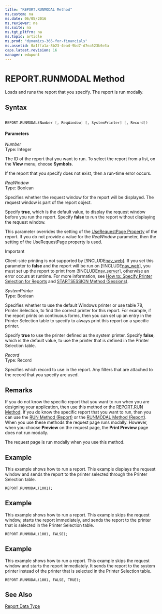 ```yaml
---
title: "REPORT.RUNMODAL Method"
ms.custom: na
ms.date: 06/05/2016
ms.reviewer: na
ms.suite: na
ms.tgt_pltfrm: na
ms.topic: article
ms.prod: "dynamics-365-for-financials"
ms.assetid: 0a1ffa1a-8b23-4ea4-9bd7-d7ea523b6e3a
caps.latest.revision: 16
manager: edupont
---
```

# REPORT.RUNMODAL Method
Loads and runs the report that you specify. The report is run modally.  
  
## Syntax  
  
```  
  
REPORT.RUNMODAL(Number [, ReqWindow] [, SystemPrinter] [, Record])  
```  
  
#### Parameters  
 *Number*  
 Type: Integer  
  
 The ID of the report that you want to run. To select the report from a list, on the **View** menu, choose **Symbols**.  
  
 If the report that you specify does not exist, then a run-time error occurs.  
  
 *ReqWindow*  
 Type: Boolean  
  
 Specifies whether the request window for the report will be displayed. The request window is part of the report object.  
  
 Specify **true**, which is the default value, to display the request window before you run the report. Specify **false** to run the report without displaying the request window.  
  
 This parameter overrides the setting of the [UseRequestPage Property](../devenv-UseRequestPage-Property.md) of the report. If you do not provide a value for the *ReqWindow* parameter, then the setting of the UseRequestPage property is used.  
  
> [!IMPORTANT]  
>  Client-side printing is not supported by [!INCLUDE[nav_web](../includes/nav_web_md.md)]. If you set this parameter to **false** and the report will be run on [!INCLUDE[nav_web](../includes/nav_web_md.md)], you must set up the report to print from [!INCLUDE[nav_server](../includes/nav_server_md.md)], otherwise an error occurs at runtime. For more information, see [How to: Specify Printer Selection for Reports](How-to--Specify-Printer-Selection-for-Reports.md) and [STARTSESSION Method \(Sessions\)](devenv-STARTSESSION-Method-Sessions.md).  
  
 *SystemPrinter*  
 Type: Boolean  
  
 Specifies whether to use the default Windows printer or use table 78, Printer Selection, to find the correct printer for this report. For example, if the report prints on continuous forms, then you can set up an entry in the Printer Selection table to specify to always print this report on a specific printer.  
  
 Specify **true** to use the printer defined as the system printer. Specify **false**, which is the default value, to use the printer that is defined in the Printer Selection table.  
  
 *Record*  
 Type: Record  
  
 Specifies which record to use in the report. Any filters that are attached to the record that you specify are used.  
  
## Remarks  
 If you do not know the specific report that you want to run when you are designing your application, then use this method or the [REPORT.RUN Method](devenv-REPORT-RUN-Method.md). If you do know the specific report that you want to run, then you can use the [RUN Method \(Report\)](devenv-RUN-Method-Report.md) or the [RUNMODAL Method \(Report\)](devenv-RUNMODAL-Method-Report.md). When you use these methods the request page runs modally. However, when you choose **Preview** on the request page, the **Print Preview** page does not run modally.  
  
 The request page is run modally when you use this method.  
  
## Example  
 This example shows how to run a report. This example displays the request window and sends the report to the printer selected through the Printer Selection table.  
  
```  
REPORT.RUNMODAL(1001);  
```  
  
## Example  
 This example shows how to run a report. This example skips the request window, starts the report immediately, and sends the report to the printer that is selected in the Printer Selection table.  
  
```  
REPORT.RUNMODAL(1001, FALSE);  
```  
  
## Example  
 This example shows how to run a report. This example skips the request window and starts the report immediately. It sends the report to the system printer instead of the printer that is selected in the Printer Selection table.  
  
```  
REPORT.RUNMODAL(1001, FALSE, TRUE);  
```  
  
## See Also  
 [Report Data Type](Report-Data-Type.md)
